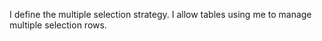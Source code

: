I define the multiple selection strategy. I allow tables using me to manage multiple selection rows.